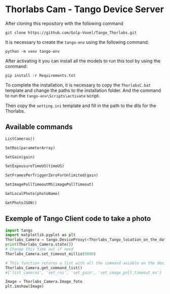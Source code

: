 # Thorlabs Cam - Tango Device Server

After cloning this repository with the following command

```
git clone https://github.com/Golp-Voxel/Tango_Thorlabs.git
```

It is necessary to create the `tango-env` using the following command:

```
python -m venv tango-env
```

After activating it you can install all the models to run this tool by using the command:

```
pip install -r Requirements.txt
```

To complete the installation, it is necessary to copy the `ThorlabsC.bat` template and change the paths to the installation folder. And the command to run the `tango-env\Scripts\activate` script. 

Then copy the `setting.ini` template and fill in the path to the dlls for the Thorlabs.




## Available commands

``` python
ListCameras()
```

``` python
SetRoi(parameterArray)
```

``` python
SetGain(gain)
```

``` python
SetExpousureTimeUS(timeUS)
```

``` python
SetFramesPerTriggerZeroForUnlimited(gain)
```

``` python
SetImagePollTimeoutMS(imagePollTimeout)
```

``` python
GetLocalPhoto(photoName)
```

``` python
GetPhotoJSON()
```

## Exemple of Tango Client code to take a photo
```python
import tango
import matplotlib.pyplot as plt
Thorlabs_Camera = tango.DeviceProxy(<Thorlabs_Tango_location_on_the_database>)
print(Thorlabs_Camera.state())
# Change this time out if need
Thorlabs_Camera.set_timeout_millis(9000) 

# This function returns a list with all the command aviable on the device server
Thorlabs_Camera.get_command_list()
#['list_cameras', 'set_roi', 'set_gain', 'set_image_poll_timeout_ms']

Image = Thorlabs_Camera.Image_foto
plt.imshow(Image)
```
